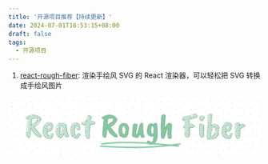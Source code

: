 ```yaml
---
title: '开源项目推荐【持续更新】'
date: 2024-07-01T16:53:15+08:00
draft: false
tags: 
  - 开源项目
---
```


1. [react-rough-fiber](https://github.com/Bowen7/react-rough-fiber): 渲染手绘风 SVG 的 React 渲染器，可以轻松把 SVG 转换成手绘风图片

![react-rough-fiber](/开源项目推荐/react-rough-fiber.png)